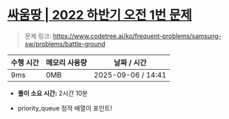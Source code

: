 # [싸움땅 | 2022 하반기 오전 1번 문제](https://www.codetree.ai/ko/frequent-problems/samsung-sw/problems/battle-ground)

> 문제 링크: https://www.codetree.ai/ko/frequent-problems/samsung-sw/problems/battle-ground

| 수행 시간 | 메모리 사용량 | 날짜 / 시간            |
| ----- | ------- | ------------------ |
| 9ms   | 0MB     | 2025-09-06 / 14:41 |

* **풀이 소요 시간:** 2시간 10분
- priority_queue 정적 배열이 포인트!